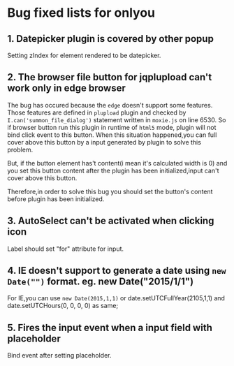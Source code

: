 # Bug fixed lists for onlyou
## 1. Datepicker plugin is covered by other popup
Setting zIndex for element rendered to be datepicker.

## 2. The browser file button for jqplupload can't work only in edge browser
The bug has occured because the `edge` doesn't support some features.
Those features are defined in `plupload` plugin and checked by `I.can('summon_file_dialog')` statement written in `moxie.js` on line 6530.
So if browser button run this plugin in runtime of `html5` mode, plugin will not bind click event to this button.
When this situation happened,you can full cover above this button by a input  generated  by plugin  to solve this problem.

But, if the button element has't content(i mean it's calculated width is 0) and you set this button content after the plugin
has been initialized,input can't cover above this button.

Therefore,in order to solve this bug you should set the button's content before plugin has been initialized.

## 3. AutoSelect can't be activated when clicking icon
Label should set "for" attribute for input.

## 4. IE doesn't support to generate a date using `new Date("")` format. eg. new Date("2015/1/1")
For IE,you can use `new Date(2015,1,1)` or date.setUTCFullYear(2105,1,1) and date.setUTCHours(0, 0, 0, 0) as same; 

## 5. Fires the input event when a input field with placeholder
Bind event after setting placeholder.
                                           
